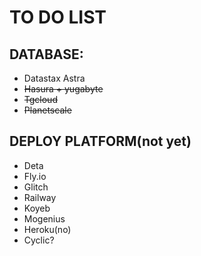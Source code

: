 # TO DO LIST

## DATABASE:

- Datastax Astra
- <s> Hasura + yugabyte </s>
- <s> Tgcloud </s>
- <s> Planetscale </s>

## DEPLOY PLATFORM(not yet)

- Deta
- Fly.io
- Glitch
- Railway
- Koyeb
- Mogenius
- Heroku(no)
- Cyclic?